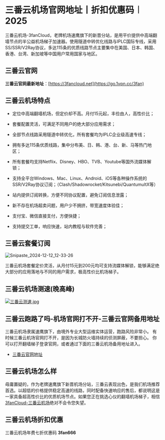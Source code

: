 # 三番云机场官网地址丨折扣优惠码︱2025
三番云机场-3fanCloud，老牌机场速鹰旗下的新晋分站，是用平价提供中高端翻墙节点的半公益机场梯子加速器。使用隧道中转优化线路与IPLC国际专线，采用SS/SSR/V2Ray协议，多达115条的优质线路节点主要集中在美国、日本、韩国、香港、台湾、新加坡等中国用户常用国家与地区。

## 三番云官网
**三番云官网最新地址**：[https://3fancloud.net](https://go.1vpn.cc/3fan)



## 三番云机场特点
* 定位中高端翻墙机场，但定价却不高。月付15元起，丰俭由人，高性价比；

* 套餐配置灵活，可满足不同用户的绝大部分应用需求；

* 全部节点线路采用隧道中转优化，所有套餐均为IPLC企业级高速专线；

* 拥有多达115条优质线路，集中分布美、日、韩、港、台、新、马等热门地区；

* 所有套餐均支持Netflix、Disney、HBO、TVB、Youtube等国外流媒体解锁；

* 支持全平台Windows、Mac、Linux、Android、iOS等各种操作系统的SSR/V2Ray协议订阅；（Clash/Shadowrocket/Kitsunebi/QuantumultX等）

* 站内提供订阅转换，方便不同协议配置，避免订阅信息泄露；

* 新不存在机场超卖问题，用户少不拥挤，带宽速度体验佳；

* 支付宝、微信直接支付，方便快捷；

* 支持提交工单，响应快速，站内教程与软件完善；

## 三番云套餐订阅
![Snipaste_2024-12-12_12-33-26](https://github.com/user-attachments/assets/8bf6a661-258e-46f3-92c5-6da25cdb82cf)

三番云机场套餐定价灵活，从月付15元到200元均可支持流媒体解锁，能够满足绝大部分的应用落地与不同的用户需求，极高性价比机场梯子。

## 三番云机场测速(晚高峰)
[![三番云测速.jpg](https://s2.loli.net/2023/12/08/TElmno8SFXc7Lfw.jpg)](https://go.1vpn.cc/3fan)

## 三番云跑路了吗-机场官网打不开-三番云官网备用地址
三番云机场隶属速鹰旗下，由境外专业大型运维实体运营，跑路风险非常小。
有时候三番云机场官网打不开，是因为长城防火墙持续的侦测屏蔽，不要担心。
你可以打开翻墙梯子登录官网，或者通过下面的三番云机场备用地址进入。
* [三番云官网地址](https://go.1vpn.cc/3fan)


## 三番云机场怎么样
毋庸置疑的，作为老牌速鹰旗下新晋机场分站，三番云表现出色，是我们机场推荐首选。以超低的价格提供稳定高速的线路，同时配备快速响应的售后，都说明这是一家具备超高性价比的优质机场节点。如果您正在挑选心仪的翻墙机场梯子，相信[3fanCloud-三番云机场](https://go.1vpn.cc/3fan)绝对不会令您失望。

## 三番云机场折扣优惠
三番云机场年费七折优惠码 **3fan666**

